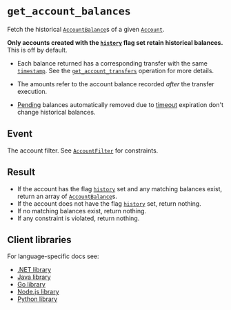 # `get_account_balances`

Fetch the historical [`AccountBalance`](../account-balance.md)s of a given [`Account`](../account.md).

**Only accounts created with the [`history`](../account.md#flagshistory) flag set retain historical
balances.** This is off by default.

- Each balance returned has a corresponding transfer with the same
  [`timestamp`](../transfer.md#timestamp). See the
  [`get_account_transfers`](get_account_transfers.md) operation for more details.

- The amounts refer to the account balance recorded _after_ the transfer execution.

- [Pending](../transfer.md#flagspending) balances automatically removed due to
  [timeout](../transfer.md#timeout) expiration don't change historical balances.

## Event

The account filter.
See [`AccountFilter`](../account-filter.md) for constraints.

## Result

- If the account has the flag [`history`](../account.md#flagshistory) set and any matching
  balances exist, return an array of [`AccountBalance`](../account-balance.md)s.
- If the account does not have the flag [`history`](../account.md#flagshistory) set,
  return nothing.
- If no matching balances exist, return nothing.
- If any constraint is violated, return nothing.

## Client libraries

For language-specific docs see:

* [.NET library](/src/clients/dotnet/README.md#get-account-balances)
* [Java library](/src/clients/java/README.md#get-account-balances)
* [Go library](/src/clients/go/README.md#get-account-balances)
* [Node.js library](/src/clients/node/README.md#get-account-balances)
* [Python library](/src/clients/python/README.md#get-account-balances)

